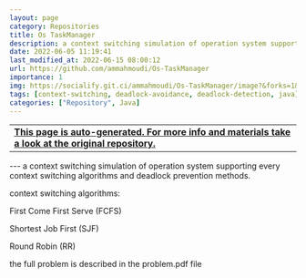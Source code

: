 ```yaml
---
layout: page
category: Repositories
title: Os TaskManager
description: a context switching simulation of operation system supporting every context switching algorithms and deadlock prevention methods
date: 2022-06-05 11:19:41 
last_modified_at: 2022-06-15 08:00:12 
url: https://github.com/ammahmoudi/Os-TaskManager
importance: 1
img: https://socialify.git.ci/ammahmoudi/Os-TaskManager/image?&forks=1&issues=1&language=1&name=1&owner=1&stargazers=1&theme=Light
tags: [context-switching, deadlock-avoidance, deadlock-detection, java]
categories: ["Repository", Java]
---
```

<div id="open-in-github" > <table class="table-cv list-group-table"> <tbody> <tr>    <td class="list-group-name"><b>   <a href="https://github.com/ammahmoudi/Os-TaskManager" rel="external nofollow noopener" target="_blank"><i class="fa-brands fa-github"></i> This page is auto-generated. For more info and materials take a look at the original repository.</a> </b></td></tr> </tbody> </table></div>
---
a context switching simulation of operation system supporting every context switching algorithms and deadlock prevention methods.

context switching algorithms:

First Come First Serve (FCFS)

Shortest Job First (SJF)

Round Robin (RR)

the full problem is described in the problem.pdf file
